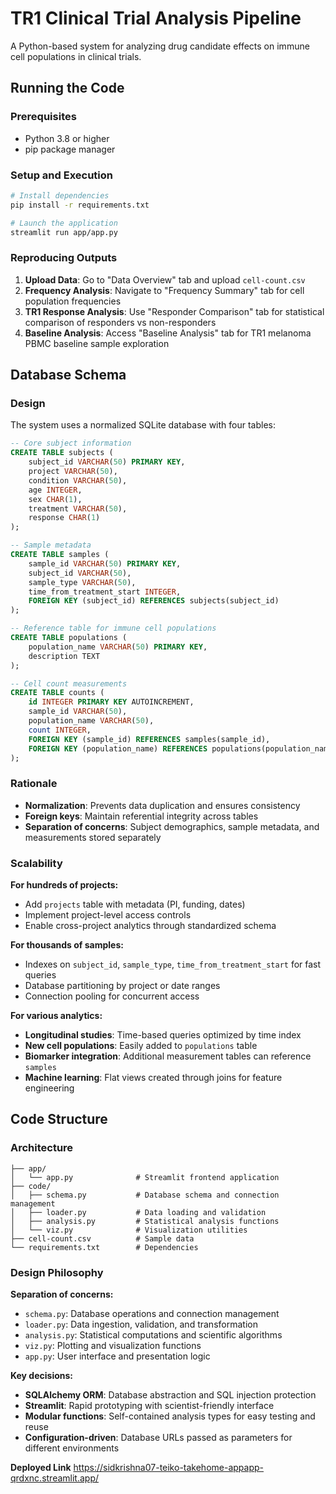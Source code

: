 # TR1 Clinical Trial Analysis Pipeline

A Python-based system for analyzing drug candidate effects on immune cell populations in clinical trials.

## Running the Code

### Prerequisites
- Python 3.8 or higher
- pip package manager

### Setup and Execution
```bash
# Install dependencies
pip install -r requirements.txt

# Launch the application
streamlit run app/app.py
```

### Reproducing Outputs

1. **Upload Data**: Go to "Data Overview" tab and upload `cell-count.csv`
2. **Frequency Analysis**: Navigate to "Frequency Summary" tab for cell population frequencies
3. **TR1 Response Analysis**: Use "Responder Comparison" tab for statistical comparison of responders vs non-responders
4. **Baseline Analysis**: Access "Baseline Analysis" tab for TR1 melanoma PBMC baseline sample exploration

## Database Schema

### Design
The system uses a normalized SQLite database with four tables:

```sql
-- Core subject information
CREATE TABLE subjects (
    subject_id VARCHAR(50) PRIMARY KEY,
    project VARCHAR(50),
    condition VARCHAR(50),
    age INTEGER,
    sex CHAR(1),
    treatment VARCHAR(50),
    response CHAR(1)
);

-- Sample metadata
CREATE TABLE samples (
    sample_id VARCHAR(50) PRIMARY KEY,
    subject_id VARCHAR(50),
    sample_type VARCHAR(50),
    time_from_treatment_start INTEGER,
    FOREIGN KEY (subject_id) REFERENCES subjects(subject_id)
);

-- Reference table for immune cell populations
CREATE TABLE populations (
    population_name VARCHAR(50) PRIMARY KEY,
    description TEXT
);

-- Cell count measurements
CREATE TABLE counts (
    id INTEGER PRIMARY KEY AUTOINCREMENT,
    sample_id VARCHAR(50),
    population_name VARCHAR(50),
    count INTEGER,
    FOREIGN KEY (sample_id) REFERENCES samples(sample_id),
    FOREIGN KEY (population_name) REFERENCES populations(population_name)
);
```

### Rationale
- **Normalization**: Prevents data duplication and ensures consistency
- **Foreign keys**: Maintain referential integrity across tables
- **Separation of concerns**: Subject demographics, sample metadata, and measurements stored separately

### Scalability

**For hundreds of projects:**
- Add `projects` table with metadata (PI, funding, dates)
- Implement project-level access controls
- Enable cross-project analytics through standardized schema

**For thousands of samples:**
- Indexes on `subject_id`, `sample_type`, `time_from_treatment_start` for fast queries
- Database partitioning by project or date ranges
- Connection pooling for concurrent access

**For various analytics:**
- **Longitudinal studies**: Time-based queries optimized by time index
- **New cell populations**: Easily added to `populations` table
- **Biomarker integration**: Additional measurement tables can reference `samples`
- **Machine learning**: Flat views created through joins for feature engineering

## Code Structure

### Architecture
```
├── app/
│   └── app.py              # Streamlit frontend application
├── code/
│   ├── schema.py           # Database schema and connection management
│   ├── loader.py           # Data loading and validation
│   ├── analysis.py         # Statistical analysis functions
│   └── viz.py              # Visualization utilities
├── cell-count.csv          # Sample data
└── requirements.txt        # Dependencies
```

### Design Philosophy

**Separation of concerns:**
- `schema.py`: Database operations and connection management
- `loader.py`: Data ingestion, validation, and transformation
- `analysis.py`: Statistical computations and scientific algorithms  
- `viz.py`: Plotting and visualization functions
- `app.py`: User interface and presentation logic

**Key decisions:**
- **SQLAlchemy ORM**: Database abstraction and SQL injection protection
- **Streamlit**: Rapid prototyping with scientist-friendly interface
- **Modular functions**: Self-contained analysis types for easy testing and reuse
- **Configuration-driven**: Database URLs passed as parameters for different environments

**Deployed Link**
https://sidkrishna07-teiko-takehome-appapp-qrdxnc.streamlit.app/ 
